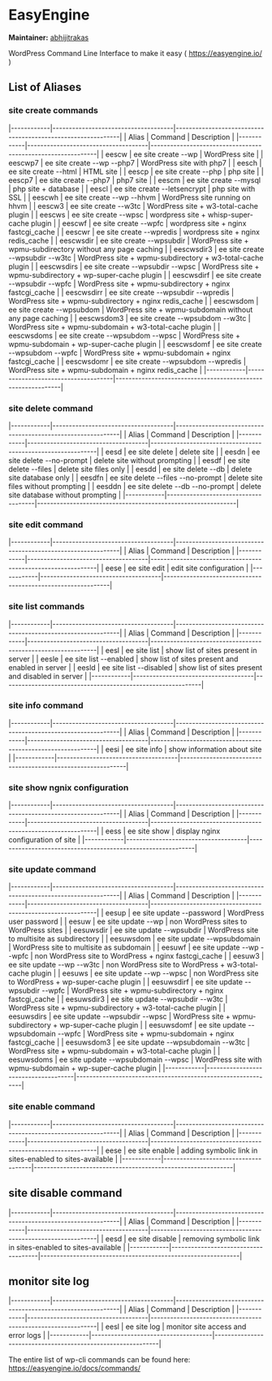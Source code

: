 # EasyEngine

**Maintainer:** [abhijitrakas]( https://github.com/abhijitrakas )

WordPress Command Line Interface to make it easy ( https://easyengine.io/ )

## List of Aliases

### site create commands

|------------|-------------------------------------|-------------------------------------------------------------|
| Alias      | Command                             | Description                                                 |
|------------|-------------------------------------|-------------------------------------------------------------|
| eescw      | ee site create --wp                 | WordPress site                                              |
| eescwp7    | ee site create --wp --php7          | WordPress site with php7                                    |
| eesch      | ee site create --html               | HTML site                                                   |
| eescp      | ee site create --php                | php site                                                    |
| eescp7     | ee site create --php7               | php7 site                                                   |
| eescm      | ee site create --mysql              | php site + database                                         |
| eescl      | ee site create --letsencrypt        | php site with SSL                                           |
| eescwh     | ee site create --wp --hhvm          | WordPress site running on hhvm                              |
| eescw3     | ee site create --w3tc               | WordPress site + w3-total-cache plugin                      |
| eescws     | ee site create --wpsc               | wordpress site + whisp-super-cache plugin                   |
| eescwf     | ee site create --wpfc               | wordpress site + nginx fastcgi_cache                        |
| eescwr     | ee site create --wpredis            | wordpress site + nginx redis_cache                          |
| eescwsdir  | ee site create --wpsubdir           | WordPress site + wpmu-subdirectory without any page caching |
| eescwsdir3 | ee site create --wpsubdir --w3tc    | WordPress site + wpmu-subdirectory + w3-total-cache plugin  |
| eescwsdirs | ee site create --wpsubdir --wpsc    | WordPress site + wpmu-subdirectory + wp-super-cache plugin  |
| eescwsdirf | ee site create --wpsubdir --wpfc    | WordPress site + wpmu-subdirectory + nginx fastcgi_cache    |
| eescwsdirr | ee site create --wpsubdir --wpredis | WordPress site + wpmu-subdirectory + nginx redis_cache      |
| eescwsdom  | ee site create --wpsubdom           | WordPress site + wpmu-subdomain without any page caching    |
| eescwsdom3 | ee site create --wpsubdom --w3tc    | WordPress site + wpmu-subdomain + w3-total-cache plugin     |
| eescwsdoms | ee site create --wpsubdom --wpsc    | WordPress site + wpmu-subdomain + wp-super-cache plugin     |
| eescwsdomf | ee site create --wpsubdom --wpfc    | WordPress site + wpmu-subdomain + nginx fastcgi_cache       |
| eescwsdomr | ee site create --wpsubdom --wpredis | WordPress site + wpmu-subdomain + nginx redis_cache         |
|------------|-------------------------------------|-------------------------------------------------------------|


### site delete command

|------------|-------------------------------------|-------------------------------------------------------------|
| Alias      | Command                             | Description                                                 |
|------------|-------------------------------------|-------------------------------------------------------------|
| eesd       | ee site delete                      | delete site                                                 |
| eesdn      | ee site delete --no-prompt          | delete site without prompting                               |
| eesdf      | ee site delete --files              | delete site files only                                      |
| eesdd      | ee site delete --db                 | delete site database only                                   |
| eesdfn     | ee site delete --files --no-prompt  | delete site files without prompting                         |
| eesddn     | ee site delete --db --no-prompt     | delete site database without prompting                      |
|------------|-------------------------------------|-------------------------------------------------------------|


### site edit command

|------------|-------------------------------------|-------------------------------------------------------------|
| Alias      | Command                             | Description                                                 |
|------------|-------------------------------------|-------------------------------------------------------------|
| eese       | ee site edit                        | edit site configuration                                     |
|------------|-------------------------------------|-------------------------------------------------------------| 


### site list commands

|------------|-------------------------------------|-------------------------------------------------------------|
| Alias      | Command                             | Description                                                 |
|------------|-------------------------------------|-------------------------------------------------------------|
| eesl       | ee site list                        | show list of sites present in server                        |
| eesle      | ee site list --enabled              | show list of sites present and enabled in server            |
| eesld      | ee site list --disabled             | show list of sites present and disabled in server           |
|------------|-------------------------------------|-------------------------------------------------------------| 


### site info command

|------------|-------------------------------------|-------------------------------------------------------------|
| Alias      | Command                             | Description                                                 |
|------------|-------------------------------------|-------------------------------------------------------------|
| eesi       | ee site info                        | show information about site                                 |
|------------|-------------------------------------|-------------------------------------------------------------| 


### site show ngnix configuration

|------------|-------------------------------------|-------------------------------------------------------------|
| Alias      | Command                             | Description                                                 |
|------------|-------------------------------------|-------------------------------------------------------------|
| eess       | ee site show                        | display nginx configuration of site                         |
|------------|-------------------------------------|-------------------------------------------------------------| 


### site update command

|------------|-------------------------------------|-------------------------------------------------------------|
| Alias      | Command                             | Description                                                 |
|------------|-------------------------------------|-------------------------------------------------------------|
| eesup      | ee site update --password           | WordPress user password                                     |
| eesuw      | ee site update --wp                 | non WordPress sites to WordPress sites                      |
| eesuwsdir  | ee site update --wpsubdir           | WordPress site to multisite as subdirectory                 |
| eesuwsdom  | ee site update --wpsubdomain        | WordPress site to multisite as subdomain                    |
| eesuwf     | ee site update --wp --wpfc          | non WordPress site to WordPress + nginx fastcgi_cache       |
| eesuw3     | ee site update --wp --w3tc          | non WordPress site to WordPress + w3-total-cache plugin     |
| eesuws     | ee site update --wp --wpsc          | non WordPress site to WordPress + wp-super-cache plugin     |
| eesuwsdirf | ee site update --wpsubdir --wpfc    | WordPress site + wpmu-subdirectory + nginx fastcgi_cache    |
| eesuwsdir3 | ee site update --wpsubdir --w3tc    | WordPress site + wpmu-subdirectory + w3-total-cache plugin  |
| eesuwsdirs | ee site update --wpsubdir --wpsc    | WordPress site + wpmu-subdirectory + wp-super-cache plugin  |
| eesuwsdomf | ee site update --wpsubdomain --wpfc | WordPress site + wpmu-subdomain + nginx fastcgi_cache       |
| eesuwsdom3 | ee site update --wpsubdomain --w3tc | WordPress site + wpmu-subdomain + w3-total-cache plugin     |
| eesuwsdoms | ee site update --wpsubdomain --wpsc | WordPress site with wpmu-subdomain + wp-super-cache plugin  |
|------------|-------------------------------------|-------------------------------------------------------------| 


### site enable command

|------------|-------------------------------------|-------------------------------------------------------------|
| Alias      | Command                             | Description                                                 |
|------------|-------------------------------------|-------------------------------------------------------------|
| eese       | ee site enable                      | adding symbolic link in sites-enabled to sites-available    |
|------------|-------------------------------------|-------------------------------------------------------------| 


## site disable command

|------------|-------------------------------------|-------------------------------------------------------------|
| Alias      | Command                             | Description                                                 |
|------------|-------------------------------------|-------------------------------------------------------------|
| eesd       | ee site disable                     | removing symbolic link in sites-enabled to sites-available  |
|------------|-------------------------------------|-------------------------------------------------------------| 


## monitor site log

|------------|-------------------------------------|-------------------------------------------------------------|
| Alias      | Command                             | Description                                                 |
|------------|-------------------------------------|-------------------------------------------------------------|
| eesl       | ee site log                         | monitor site access and error logs                          |
|------------|-------------------------------------|-------------------------------------------------------------| 



The entire list of wp-cli commands can be found here: https://easyengine.io/docs/commands/
